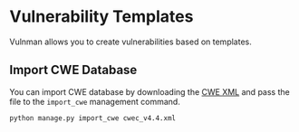 # Vulnerability Templates

Vulnman allows you to create vulnerabilities based on templates.


## Import CWE Database
You can import CWE database by downloading the [CWE XML](https://cwe.mitre.org/data/downloads.html)
and pass the file to the `import_cwe` management command.

```
python manage.py import_cwe cwec_v4.4.xml
```
